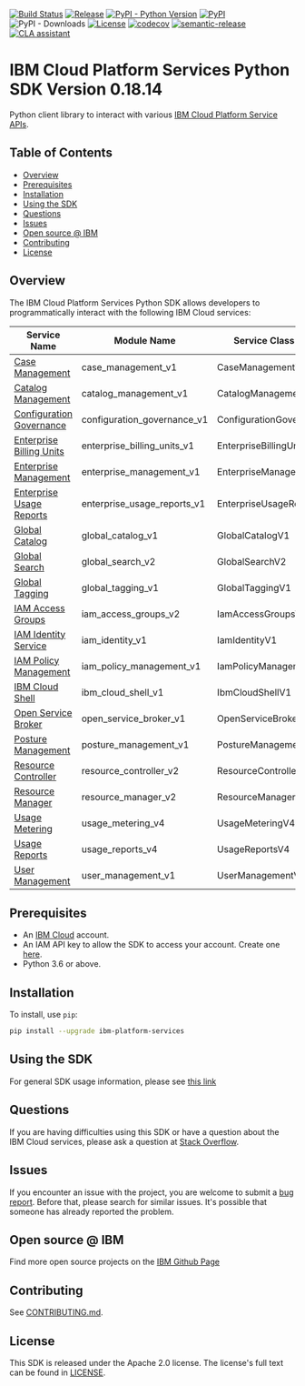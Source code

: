 [![Build Status](https://travis-ci.com/IBM/platform-services-python-sdk.svg?branch=main)](https://travis-ci.com/IBM/platform-services-python-sdk)
[![Release](https://img.shields.io/github/v/release/IBM/platform-services-python-sdk)](https://github.com/IBM/platform-services-python-sdk/releases/latest)
[![PyPI - Python Version](https://img.shields.io/pypi/pyversions/ibm-platform-services)](https://pypi.org/project/ibm-platform-services/)
[![PyPI](https://img.shields.io/pypi/v/ibm-platform-services)](https://pypi.org/project/ibm-platform-services/)
![PyPI - Downloads](https://img.shields.io/pypi/dm/ibm-platform-services)
[![License](https://img.shields.io/badge/License-Apache%202.0-blue.svg)](https://opensource.org/licenses/Apache-2.0)
[![codecov](https://codecov.io/gh/IBM/platform-services-python-sdk/branch/main/graph/badge.svg)](https://codecov.io/gh/IBM/platform-services-python-sdk)
[![semantic-release](https://img.shields.io/badge/%20%20%F0%9F%93%A6%F0%9F%9A%80-semantic--release-e10079.svg)](https://github.com/semantic-release/semantic-release)
[![CLA assistant](https://cla-assistant.io/readme/badge/IBM/platform-services-python-sdk)](https://cla-assistant.io/IBM/platform-services-python-sdk)


# IBM Cloud Platform Services Python SDK Version 0.18.14

Python client library to interact with various 
[IBM Cloud Platform Service APIs](https://cloud.ibm.com/docs?tab=api-docs&category=platform_services).

## Table of Contents

<!--
  The TOC below is generated using the `markdown-toc` node package.

      https://github.com/jonschlinkert/markdown-toc

  You should regenerate the TOC after making changes to this file.

      npx markdown-toc -i README.md
  -->

<!-- toc -->

- [Overview](#overview)
- [Prerequisites](#prerequisites)
- [Installation](#installation)
- [Using the SDK](#using-the-sdk)
- [Questions](#questions)
- [Issues](#issues)
- [Open source @ IBM](#open-source--ibm)
- [Contributing](#contributing)
- [License](#license)

<!-- tocstop -->

## Overview

The IBM Cloud Platform Services Python SDK allows developers to programmatically interact with the following 
IBM Cloud services:

Service Name | Module Name | Service Class Name
--- | --- | ---
[Case Management](https://cloud.ibm.com/apidocs/case-management) | case_management_v1 | CaseManagementV1
[Catalog Management](https://cloud.ibm.com/apidocs/resource-catalog/private-catalog) | catalog_management_v1 | CatalogManagementV1
[Configuration Governance](https://cloud.ibm.com/apidocs/security-compliance/config) | configuration_governance_v1 | ConfigurationGovernanceV1
[Enterprise Billing Units](https://cloud.ibm.com/apidocs/enterprise-apis/billing-unit) | enterprise_billing_units_v1 | EnterpriseBillingUnitsV1
[Enterprise Management](https://cloud.ibm.com/apidocs/enterprise-apis/enterprise) | enterprise_management_v1 | EnterpriseManagementV1
[Enterprise Usage Reports](https://cloud.ibm.com/apidocs/enterprise-apis/resource-usage-reports) | enterprise_usage_reports_v1 | EnterpriseUsageReportsV1
[Global Catalog](https://cloud.ibm.com/apidocs/resource-catalog/global-catalog) | global_catalog_v1 | GlobalCatalogV1
[Global Search](https://cloud.ibm.com/apidocs/search) | global_search_v2 | GlobalSearchV2
[Global Tagging](https://cloud.ibm.com/apidocs/tagging) | global_tagging_v1 | GlobalTaggingV1
[IAM Access Groups](https://cloud.ibm.com/apidocs/iam-access-groups) | iam_access_groups_v2 | IamAccessGroupsV2
[IAM Identity Service](https://cloud.ibm.com/apidocs/iam-identity-token-api) | iam_identity_v1 | IamIdentityV1
[IAM Policy Management](https://cloud.ibm.com/apidocs/iam-policy-management) | iam_policy_management_v1 | IamPolicyManagementV1
[IBM Cloud Shell](https://cloud.ibm.com/apidocs/cloudshell) | ibm_cloud_shell_v1 | IbmCloudShellV1
[Open Service Broker](https://cloud.ibm.com/apidocs/resource-controller/ibm-cloud-osb-api) | open_service_broker_v1 | OpenServiceBrokerV1
[Posture Management](https://cloud.ibm.com/apidocs/security-compliance/posture) | posture_management_v1 | PostureManagementV1
[Resource Controller](https://cloud.ibm.com/apidocs/resource-controller/resource-controller) | resource_controller_v2 | ResourceControllerV2
[Resource Manager](https://cloud.ibm.com/apidocs/resource-controller/resource-manager) | resource_manager_v2 | ResourceManagerV2
[Usage Metering](https://cloud.ibm.com/apidocs/usage-metering) | usage_metering_v4 | UsageMeteringV4
[Usage Reports](https://cloud.ibm.com/apidocs/metering-reporting) | usage_reports_v4 | UsageReportsV4
[User Management](https://cloud.ibm.com/apidocs/user-management) | user_management_v1 | UserManagementV1

## Prerequisites

[ibm-cloud-onboarding]: https://cloud.ibm.com/registration

* An [IBM Cloud][ibm-cloud-onboarding] account.
* An IAM API key to allow the SDK to access your account. Create one [here](https://cloud.ibm.com/iam/apikeys).
* Python 3.6 or above.

## Installation

To install, use `pip`:

```bash
pip install --upgrade ibm-platform-services
```

## Using the SDK
For general SDK usage information, please see [this link](https://github.com/IBM/ibm-cloud-sdk-common/blob/main/README.md)

## Questions
If you are having difficulties using this SDK or have a question about the IBM Cloud services,
please ask a question at
[Stack Overflow](http://stackoverflow.com/questions/ask?tags=ibm-cloud).

## Issues
If you encounter an issue with the project, you are welcome to submit a
[bug report](https://github.com/IBM/platform-services-python-sdk/issues).
Before that, please search for similar issues. It's possible that someone has already reported the problem.

## Open source @ IBM
Find more open source projects on the [IBM Github Page](http://ibm.github.io/)

## Contributing
See [CONTRIBUTING.md](https://github.com/IBM/platform-services-python-sdk/blob/main/CONTRIBUTING.md).

## License

This SDK is released under the Apache 2.0 license.
The license's full text can be found in [LICENSE](https://github.com/IBM/platform-services-python-sdk/blob/main/LICENSE).
